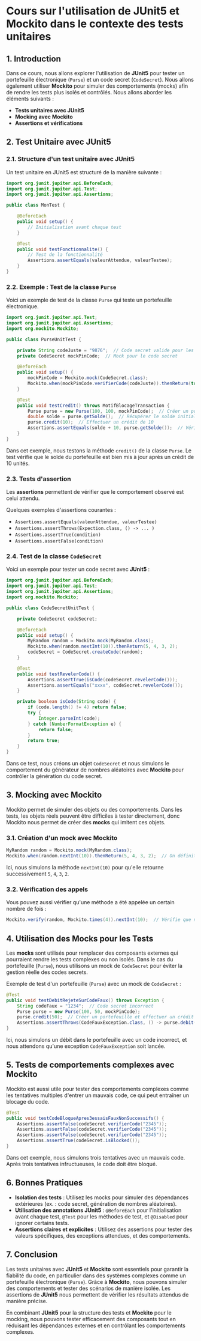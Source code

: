 # Cours sur l'utilisation de **JUnit5** et **Mockito** dans le contexte des tests unitaires

## 1. **Introduction**

Dans ce cours, nous allons explorer l'utilisation de **JUnit5** pour tester un portefeuille électronique (`Purse`) et un code secret (`CodeSecret`). Nous allons également utiliser **Mockito** pour simuler des comportements (mocks) afin de rendre les tests plus isolés et contrôlés. Nous allons aborder les éléments suivants :

- **Tests unitaires avec JUnit5**
- **Mocking avec Mockito**
- **Assertions et vérifications**



## 2. **Test Unitaire avec JUnit5**

### 2.1. **Structure d'un test unitaire avec JUnit5**

Un test unitaire en JUnit5 est structuré de la manière suivante :

```java
import org.junit.jupiter.api.BeforeEach;
import org.junit.jupiter.api.Test;
import org.junit.jupiter.api.Assertions;

public class MonTest {

    @BeforeEach
    public void setup() {
        // Initialisation avant chaque test
    }

    @Test
    public void testFonctionnalite() {
        // Test de la fonctionnalité
        Assertions.assertEquals(valeurAttendue, valeurTestee);
    }
}
```

### 2.2. **Exemple : Test de la classe `Purse`**

Voici un exemple de test de la classe `Purse` qui teste un portefeuille électronique.

```java
import org.junit.jupiter.api.Test;
import org.junit.jupiter.api.Assertions;
import org.mockito.Mockito;

public class PurseUnitTest {

    private String codeJuste = "9876";  // Code secret valide pour les tests
    private CodeSecret mockPinCode;  // Mock pour le code secret

    @BeforeEach
    public void setup() {
        mockPinCode = Mockito.mock(CodeSecret.class);
        Mockito.when(mockPinCode.verifierCode(codeJuste)).thenReturn(true);  // Code secret valide
    }

    @Test
    public void testCredit() throws MotifBlocageTransaction {
        Purse purse = new Purse(100, 100, mockPinCode);  // Créer un portefeuille avec un plafond de 100
        double solde = purse.getSolde();  // Récupérer le solde initial
        purse.credit(10);  // Effectuer un crédit de 10
        Assertions.assertEquals(solde + 10, purse.getSolde());  // Vérifier si le solde est bien mis à jour
    }
}
```

Dans cet exemple, nous testons la méthode `credit()` de la classe `Purse`. Le test vérifie que le solde du portefeuille est bien mis à jour après un crédit de 10 unités.

### 2.3. **Tests d'assertion**

Les **assertions** permettent de vérifier que le comportement observé est celui attendu.

Quelques exemples d'assertions courantes :
- `Assertions.assertEquals(valeurAttendue, valeurTestee)`
- `Assertions.assertThrows(Expection.class, () -> ... )`
- `Assertions.assertTrue(condition)`
- `Assertions.assertFalse(condition)`

### 2.4. **Test de la classe `CodeSecret`**

Voici un exemple pour tester un code secret avec **JUnit5** :

```java
import org.junit.jupiter.api.BeforeEach;
import org.junit.jupiter.api.Test;
import org.junit.jupiter.api.Assertions;
import org.mockito.Mockito;

public class CodeSecretUnitTest {

    private CodeSecret codeSecret;

    @BeforeEach
    public void setup() {
        MyRandom random = Mockito.mock(MyRandom.class);
        Mockito.when(random.nextInt(10)).thenReturn(5, 4, 3, 2);
        codeSecret = CodeSecret.createCode(random);
    }

    @Test
    public void testRevelerCode() {
        Assertions.assertTrue(isCode(codeSecret.revelerCode()));
        Assertions.assertEquals("xxxx", codeSecret.revelerCode());
    }

    private boolean isCode(String code) {
        if (code.length() != 4) return false;
        try {
            Integer.parseInt(code);
        } catch (NumberFormatException e) {
            return false;
        }
        return true;
    }
}
```

Dans ce test, nous créons un objet `CodeSecret` et nous simulons le comportement du générateur de nombres aléatoires avec **Mockito** pour contrôler la génération du code secret.



## 3. **Mocking avec Mockito**

Mockito permet de simuler des objets ou des comportements. Dans les tests, les objets réels peuvent être difficiles à tester directement, donc Mockito nous permet de créer des **mocks** qui imitent ces objets.

### 3.1. **Création d'un mock avec Mockito**

```java
MyRandom random = Mockito.mock(MyRandom.class);
Mockito.when(random.nextInt(10)).thenReturn(5, 4, 3, 2);  // On définit la réponse attendue
```

Ici, nous simulons la méthode `nextInt(10)` pour qu'elle retourne successivement `5`, `4`, `3`, `2`.

### 3.2. **Vérification des appels**

Vous pouvez aussi vérifier qu'une méthode a été appelée un certain nombre de fois :

```java
Mockito.verify(random, Mockito.times(4)).nextInt(10);  // Vérifie que nextInt a été appelé 4 fois
```



## 4. **Utilisation des Mocks pour les Tests**

Les **mocks** sont utilisés pour remplacer des composants externes qui pourraient rendre les tests complexes ou non isolés. Dans le cas du portefeuille (`Purse`), nous utilisons un mock de `CodeSecret` pour éviter la gestion réelle des codes secrets.

Exemple de test d'un portefeuille (`Purse`) avec un mock de `CodeSecret` :

```java
@Test
public void testDebitRejeteSurCodeFaux() throws Exception {
    String codeFaux = "1234";  // Code secret incorrect
    Purse purse = new Purse(100, 50, mockPinCode);
    purse.credit(50);  // Créer un portefeuille et effectuer un crédit de 50
    Assertions.assertThrows(CodeFauxException.class, () -> purse.debit(20, codeFaux));  // Tentative de débit avec un code incorrect
}
```

Ici, nous simulons un débit dans le portefeuille avec un code incorrect, et nous attendons qu'une exception `CodeFauxException` soit lancée.



## 5. **Tests de comportements complexes avec Mockito**

Mockito est aussi utile pour tester des comportements complexes comme les tentatives multiples d'entrer un mauvais code, ce qui peut entraîner un blocage du code.

```java
@Test
public void testCodeBloqueApres3essaisFauxNonSuccessifs() {
    Assertions.assertFalse(codeSecret.verifierCode("2345"));
    Assertions.assertFalse(codeSecret.verifierCode("2345"));
    Assertions.assertFalse(codeSecret.verifierCode("2345"));
    Assertions.assertTrue(codeSecret.isBlocked());
}
```

Dans cet exemple, nous simulons trois tentatives avec un mauvais code. Après trois tentatives infructueuses, le code doit être bloqué.



## 6. **Bonnes Pratiques**

- **Isolation des tests** : Utilisez les mocks pour simuler des dépendances extérieures (ex. : code secret, génération de nombres aléatoires).
- **Utilisation des annotations JUnit5** : `@BeforeEach` pour l'initialisation avant chaque test, `@Test` pour les méthodes de test, et `@Disabled` pour ignorer certains tests.
- **Assertions claires et explicites** : Utilisez des assertions pour tester des valeurs spécifiques, des exceptions attendues, et des comportements.



## 7. **Conclusion**

Les tests unitaires avec **JUnit5** et **Mockito** sont essentiels pour garantir la fiabilité du code, en particulier dans des systèmes complexes comme un portefeuille électronique (`Purse`). Grâce à **Mockito**, nous pouvons simuler des comportements et tester des scénarios de manière isolée. Les assertions de **JUnit5** nous permettent de vérifier les résultats attendus de manière précise.

En combinant **JUnit5** pour la structure des tests et **Mockito** pour le mocking, nous pouvons tester efficacement des composants tout en réduisant les dépendances externes et en contrôlant les comportements complexes.
